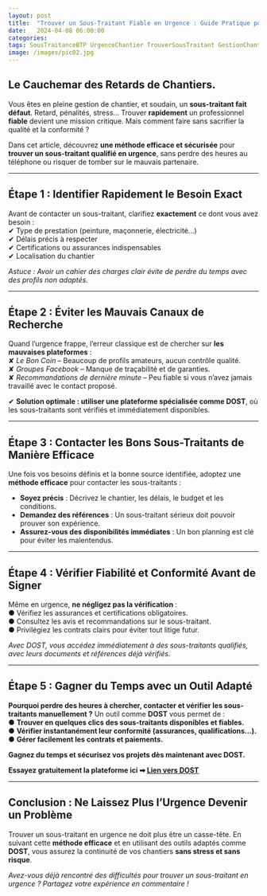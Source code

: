 ```yaml
---
layout: post
title:  "Trouver un Sous-Traitant Fiable en Urgence : Guide Pratique pour les donneurs d'ordres!"
date:   2024-04-08 06:00:00
categories:  
tags: SousTraitanceBTP UrgenceChantier TrouverSousTraitant GestionChantier
image: /images/pic02.jpg
--- 
```


## Le Cauchemar des Retards de Chantiers.
Vous êtes en pleine gestion de chantier, et soudain, un **sous-traitant fait défaut**. Retard, pénalités, stress… Trouver **rapidement** un professionnel **fiable** devient une mission critique. Mais comment faire sans sacrifier la qualité et la conformité ?

Dans cet article, découvrez **une méthode efficace et sécurisée** pour **trouver un sous-traitant qualifié en urgence**, sans perdre des heures au téléphone ou risquer de tomber sur le mauvais partenaire.

---

## Étape 1 : Identifier Rapidement le Besoin Exact
Avant de contacter un sous-traitant, clarifiez **exactement** ce dont vous avez besoin :  
 ✔ Type de prestation (peinture, maçonnerie, électricité…)  
 ✔ Délais précis à respecter  
 ✔ Certifications ou assurances indispensables  
 ✔ Localisation du chantier  

 *Astuce : Avoir un cahier des charges clair évite de perdre du temps avec des profils non adaptés.*  

---

## Étape 2 : Éviter les Mauvais Canaux de Recherche
Quand l’urgence frappe, l’erreur classique est de chercher sur **les mauvaises plateformes** :  
 ✘ *Le Bon Coin* – Beaucoup de profils amateurs, aucun contrôle qualité.  
 ✘ *Groupes Facebook* – Manque de traçabilité et de garanties.  
 ✘ *Recommandations de dernière minute* – Peu fiable si vous n’avez jamais travaillé avec le contact proposé.  

 ✔ **Solution optimale : utiliser une plateforme spécialisée comme DOST**, où les sous-traitants sont vérifiés et immédiatement disponibles.  

---

## Étape 3 : Contacter les Bons Sous-Traitants de Manière Efficace
Une fois vos besoins définis et la bonne source identifiée, adoptez une **méthode efficace** pour contacter les sous-traitants :  
 - **Soyez précis** : Décrivez le chantier, les délais, le budget et les conditions.  
 - **Demandez des références** : Un sous-traitant sérieux doit pouvoir prouver son expérience.  
 - **Assurez-vous des disponibilités immédiates** : Un bon planning est clé pour éviter les malentendus.  

---

## Étape 4 : Vérifier Fiabilité et Conformité Avant de Signer
Même en urgence, **ne négligez pas la vérification** :  
● Vérifiez les assurances et certifications obligatoires.  
● Consultez les avis et recommandations sur le sous-traitant.  
● Privilégiez les contrats clairs pour éviter tout litige futur.  

*Avec DOST, vous accédez immédiatement à des sous-traitants qualifiés, avec leurs documents et références déjà vérifiés.*  

---

## Étape 5 : Gagner du Temps avec un Outil Adapté
**Pourquoi perdre des heures à chercher, contacter et vérifier les sous-traitants manuellement ?** Un outil comme **DOST** vous permet de :  
 ● **Trouver en quelques clics des sous-traitants disponibles et fiables.**  
 ● **Vérifier instantanément leur conformité (assurances, qualifications…).**  
 ● **Gérer facilement les contrats et paiements.**  

 **Gagnez du temps et sécurisez vos projets dès maintenant avec DOST.**  

 **Essayez gratuitement la plateforme ici ➡ [Lien vers DOST]**  

---

## Conclusion : Ne Laissez Plus l’Urgence Devenir un Problème
Trouver un sous-traitant en urgence ne doit plus être un casse-tête. En suivant cette **méthode efficace** et en utilisant des outils adaptés comme **DOST**, vous assurez la continuité de vos chantiers **sans stress et sans risque**.  

*Avez-vous déjà rencontré des difficultés pour trouver un sous-traitant en urgence ? Partagez votre expérience en commentaire !*

[Lien vers DOST]: https://www.dost.pro/
